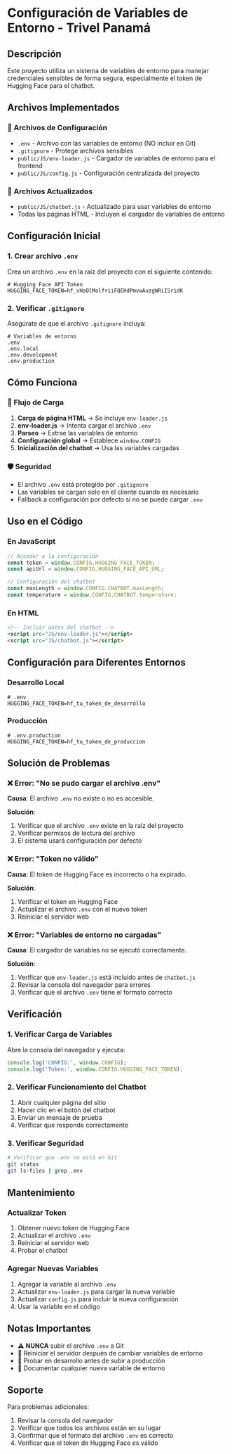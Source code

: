 # Configuración de Variables de Entorno - Trivel Panamá

## Descripción

Este proyecto utiliza un sistema de variables de entorno para manejar credenciales sensibles de forma segura, especialmente el token de Hugging Face para el chatbot.

## Archivos Implementados

### 📁 Archivos de Configuración
- `.env` - Archivo con las variables de entorno (NO incluir en Git)
- `.gitignore` - Protege archivos sensibles
- `public/JS/env-loader.js` - Cargador de variables de entorno para el frontend
- `public/JS/config.js` - Configuración centralizada del proyecto

### 📁 Archivos Actualizados
- `public/JS/chatbot.js` - Actualizado para usar variables de entorno
- Todas las páginas HTML - Incluyen el cargador de variables de entorno

## Configuración Inicial

### 1. Crear archivo `.env`

Crea un archivo `.env` en la raíz del proyecto con el siguiente contenido:

```env
# Hugging Face API Token
HUGGING_FACE_TOKEN=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
```

### 2. Verificar `.gitignore`

Asegúrate de que el archivo `.gitignore` incluya:

```gitignore
# Variables de entorno
.env
.env.local
.env.development
.env.production
```

## Cómo Funciona

### 🔄 Flujo de Carga

1. **Carga de página HTML** → Se incluye `env-loader.js`
2. **env-loader.js** → Intenta cargar el archivo `.env`
3. **Parseo** → Extrae las variables de entorno
4. **Configuración global** → Establece `window.CONFIG`
5. **Inicialización del chatbot** → Usa las variables cargadas

### 🛡️ Seguridad

- El archivo `.env` está protegido por `.gitignore`
- Las variables se cargan solo en el cliente cuando es necesario
- Fallback a configuración por defecto si no se puede cargar `.env`

## Uso en el Código

### En JavaScript

```javascript
// Acceder a la configuración
const token = window.CONFIG.HUGGING_FACE_TOKEN;
const apiUrl = window.CONFIG.HUGGING_FACE_API_URL;

// Configuración del chatbot
const maxLength = window.CONFIG.CHATBOT.maxLength;
const temperature = window.CONFIG.CHATBOT.temperature;
```

### En HTML

```html
<!-- Incluir antes del chatbot -->
<script src="JS/env-loader.js"></script>
<script src="JS/chatbot.js"></script>
```

## Configuración para Diferentes Entornos

### Desarrollo Local

```env
# .env
HUGGING_FACE_TOKEN=hf_tu_token_de_desarrollo
```

### Producción

```env
# .env.production
HUGGING_FACE_TOKEN=hf_tu_token_de_produccion
```

## Solución de Problemas

### ❌ Error: "No se pudo cargar el archivo .env"

**Causa**: El archivo `.env` no existe o no es accesible.

**Solución**:
1. Verificar que el archivo `.env` existe en la raíz del proyecto
2. Verificar permisos de lectura del archivo
3. El sistema usará configuración por defecto

### ❌ Error: "Token no válido"

**Causa**: El token de Hugging Face es incorrecto o ha expirado.

**Solución**:
1. Verificar el token en Hugging Face
2. Actualizar el archivo `.env` con el nuevo token
3. Reiniciar el servidor web

### ❌ Error: "Variables de entorno no cargadas"

**Causa**: El cargador de variables no se ejecutó correctamente.

**Solución**:
1. Verificar que `env-loader.js` está incluido antes de `chatbot.js`
2. Revisar la consola del navegador para errores
3. Verificar que el archivo `.env` tiene el formato correcto

## Verificación

### 1. Verificar Carga de Variables

Abre la consola del navegador y ejecuta:

```javascript
console.log('CONFIG:', window.CONFIG);
console.log('Token:', window.CONFIG.HUGGING_FACE_TOKEN);
```

### 2. Verificar Funcionamiento del Chatbot

1. Abrir cualquier página del sitio
2. Hacer clic en el botón del chatbot
3. Enviar un mensaje de prueba
4. Verificar que responde correctamente

### 3. Verificar Seguridad

```bash
# Verificar que .env no está en Git
git status
git ls-files | grep .env
```

## Mantenimiento

### Actualizar Token

1. Obtener nuevo token de Hugging Face
2. Actualizar el archivo `.env`
3. Reiniciar el servidor web
4. Probar el chatbot

### Agregar Nuevas Variables

1. Agregar la variable al archivo `.env`
2. Actualizar `env-loader.js` para cargar la nueva variable
3. Actualizar `config.js` para incluir la nueva configuración
4. Usar la variable en el código

## Notas Importantes

- ⚠️ **NUNCA** subir el archivo `.env` a Git
- 🔄 Reiniciar el servidor después de cambiar variables de entorno
- 🧪 Probar en desarrollo antes de subir a producción
- 📝 Documentar cualquier nueva variable de entorno

## Soporte

Para problemas adicionales:
1. Revisar la consola del navegador
2. Verificar que todos los archivos están en su lugar
3. Confirmar que el formato del archivo `.env` es correcto
4. Verificar que el token de Hugging Face es válido
